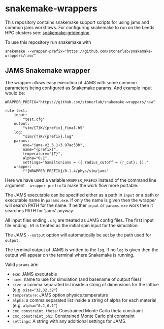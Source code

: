 # snakemake-wrappers

This repository contains snakemake support scripts for using jams and common jams workflows. For configuring snakemake to run on the Leeds HPC clusters see: [snakemake-gridengine](https://github.com/drjbarker/snakemake-gridengine).

To use this repository run snakemake with

```
snakemake --wrapper-prefix="https://github.com/stonerlab/snakemake-wrappers/raw/"
```

## JAMS Snakemake wrapper

The wrapper allows easy execution of JAMS with some common parameters being configured as Snakemake params. And example input would be:

```
WRAPPER_PREFIX="https://github.com/stonerlab/snakemake-wrappers/raw"

rule test:
    input:
        "test.cfg"
    output: 
        "sim/{T}K/{prefix}_final.h5"
    log:
        "sim/{T}K/{prefix}.log"
    params:
        exe="jams-v2.3.1+3.97ac53b",
        name="{prefix}",
        temperature="{T}",
        alpha="0.1",
        settings="hamiltonians = ({ radius_cutoff = {r_cut}; });"
    wrapper:
        f"{WRAPPER_PREFIX}/0.1.4/phys/sim/jams"
```

Here we have used a variable `WRAPPER_PREFIX` instead of the command line argument `--wrapper-prefix` to make the work flow more portable.

The JAMS executable can be specified either as a path in `input` or a path or executable name in `params.exe`. If only the name is given then the wrapper will search PATH for the name. If neither `input` or `params.exe` work then it searches PATH for 'jams' anyway. 

All input files ending `.cfg` are treated as JAMS config files. The first input file ending `.h5` is treated as the initial spin input for the simulation.

The JAMS `--output` option will automatically be set by the path used for `output`. 

The terminal output of JAMS is written to the `log`. If no `log` is given then the output will appear on the terminal where Snakemake is running.

Valid `params` are:
- `exe`: JAMS executable
- `name`: name to use for simulation (and basename of output files) 
- `size`: a comma separated list inside a string of dimensions for the lattice (e.g. `size="32,32,32"`)
- `temperature`: JAMS option physics.temperature
- `alpha`: a comma separated list inside a string of alpha for each material (e.g. `alpha="0.1,0.1"`)
- `cmc_constraint_theta`: Constrained Monte Carlo theta constraint
- `cmc_constraint_phi`: Constrained Monte Carlo phi constraint
- `settings`: A string with any additional settings for JAMS.
